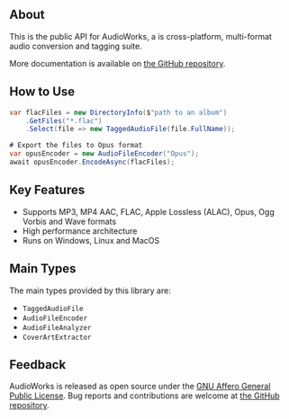 ## About

This is the public API for AudioWorks, a is cross-platform, multi-format audio conversion and tagging suite.

More documentation is available on [the GitHub repository](https://github.com/jherby2k/AudioWorks).

## How to Use

```csharp
var flacFiles = new DirectoryInfo($"path to an album")
    .GetFiles("*.flac")
    .Select(file => new TaggedAudioFile(file.FullName));

# Export the files to Opus format
var opusEncoder = new AudioFileEncoder("Opus");
await opusEncoder.EncodeAsync(flacFiles);
```

## Key Features

* Supports MP3, MP4 AAC, FLAC, Apple Lossless (ALAC), Opus, Ogg Vorbis and Wave formats
* High performance architecture
* Runs on Windows, Linux and MacOS

## Main Types

The main types provided by this library are:

* `TaggedAudioFile`
* `AudioFileEncoder`
* `AudioFileAnalyzer`
* `CoverArtExtractor`

## Feedback

AudioWorks is released as open source under the [GNU Affero General Public License](https://github.com/jherby2k/AudioWorks/blob/main/LICENSE). Bug reports and contributions are welcome at [the GitHub repository](https://github.com/jherby2k/AudioWorks).